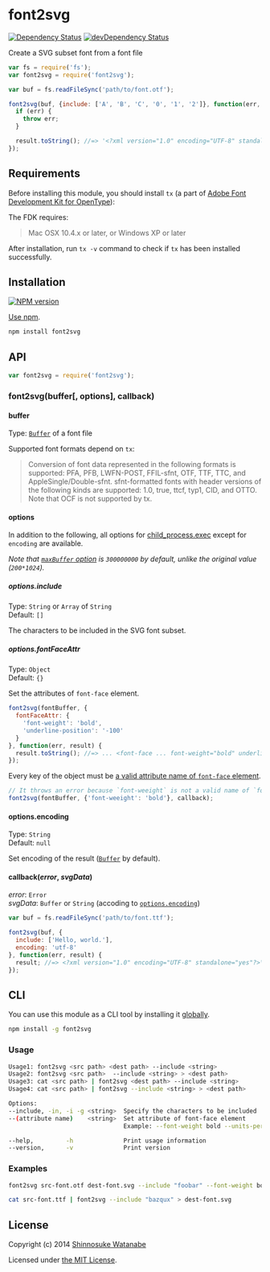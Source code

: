 # font2svg

<!-- [![Build Status](https://travis-ci.org/shinnn/node-font2svg.svg?branch=master)](https://travis-ci.org/shinnn/node-font2svg)
[![Build status](https://ci.appveyor.com/api/projects/status/15sny6ppx9ar788i?svg=true)](https://ci.appveyor.com/project/ShinnosukeWatanabe/node-font2svg)
[![Coverage Status](https://img.shields.io/coveralls/shinnn/node-font2svg.svg)](https://coveralls.io/r/shinnn/node-font2svg) -->
[![Dependency Status](https://david-dm.org/shinnn/node-font2svg.svg)](https://david-dm.org/shinnn/node-font2svg)
[![devDependency Status](https://david-dm.org/shinnn/node-font2svg/dev-status.svg)](https://david-dm.org/shinnn/node-font2svg#info=devDependencies)

Create a SVG subset font from a font file

```javascript
var fs = require('fs');
var font2svg = require('font2svg');

var buf = fs.readFileSync('path/to/font.otf');

font2svg(buf, {include: ['A', 'B', 'C', '0', '1', '2']}, function(err, result) {
  if (err) {
    throw err;
  }

  result.toString(); //=> '<?xml version="1.0" encoding="UTF-8" standalone="yes"?>\n<svg>\n  <font ... '
});
```

## Requirements

Before installing this module, you should install `tx` (a part of [Adobe Font Development Kit for OpenType](http://www.adobe.com/devnet/opentype/afdko.html)):

The FDK requires:

> Mac OSX 10.4.x or later, or Windows XP or later

After installation, run `tx -v` command to check if `tx` has been installed successfully.
 
## Installation

[![NPM version](https://badge.fury.io/js/font2svg.svg)](https://www.npmjs.org/package/font2svg)

[Use npm](https://www.npmjs.org/doc/cli/npm-install.html).

```sh
npm install font2svg
```

## API

```javascript
var font2svg = require('font2svg');
```

### font2svg(buffer[, options], callback)

#### buffer

Type: [`Buffer`][buffer] of a font file

Supported font formats depend on `tx`:

> Conversion of font data represented in the following
formats is supported: PFA, PFB, LWFN-POST, FFIL-sfnt, OTF, TTF, TTC, and
AppleSingle/Double-sfnt. sfnt-formatted fonts with header versions of the
following kinds are supported: 1.0, true, ttcf, typ1, CID, and OTTO. Note that
OCF is not supported by tx.

#### options

In addition to the following, all options for [child_process.exec][exec] except for `encoding` are available.

*Note that [`maxBuffer` option][exec] is `300000000` by default, unlike the original value (`200*1024`).*

##### options.include

Type: `String` or `Array` of `String`  
Default: `[]`

The characters to be included in the SVG font subset.

##### options.fontFaceAttr

Type: `Object`  
Default: `{}`

Set the attributes of `font-face` element.

```javascript
font2svg(fontBuffer, {
  fontFaceAttr: {
    'font-weight': 'bold',
    'underline-position': '-100'
  }
}, function(err, result) {
  result.toString(); //=> ... <font-face ... font-weight="bold" underline-position="-100"> ...
});
```

Every key of the object must be [a valid attribute name of `font-face` element](http://www.w3.org/TR/SVG/fonts.html#FontFaceElement).

```javascript
// It throws an error because `font-weeight` is not a valid name of `font-face` element.
font2svg(fontBuffer, {'font-weeight': 'bold'}, callback);
```

#### options.encoding

Type: `String`  
Default: `null`

Set encoding of the result ([`Buffer`][buffer] by default).

#### callback(*error*, *svgData*)

*error*: `Error`  
*svgData*: `Buffer` or `String` (accoding to [`options.encoding`](#optionsencoding))

```javascript
var buf = fs.readFileSync('path/to/font.ttf');

font2svg(buf, {
  include: ['Hello, world.'],
  encoding: 'utf-8'
}, function(err, result) {
  result; //=> <?xml version="1.0" encoding="UTF-8" standalone="yes"?>\n<svg>\n  <font ... '
});
```

## CLI

You can use this module as a CLI tool by installing it [globally](https://www.npmjs.org/doc/files/npm-folders.html#global-installation).

```sh
npm install -g font2svg
```

### Usage

```sh
Usage1: font2svg <src path> <dest path> --include <string>
Usage2: font2svg <src path>  --include <string> > <dest path>
Usage3: cat <src path> | font2svg <dest path> --include <string>
Usage4: cat <src path> | font2svg --include <string> > <dest path>

Options:
--include, -in, -i -g <string>  Specify the characters to be included
--(attribute name)    <string>  Set attribute of font-face element
                                Example: --font-weight bold --units-per-em 980

--help,         -h              Print usage information
--version,      -v              Print version
```

### Examples

```sh
font2svg src-font.otf dest-font.svg --include "foobar" --font-weight bold 
```

```sh
cat src-font.ttf | font2svg --include "bazqux" > dest-font.svg 
```

## License

Copyright (c) 2014 [Shinnosuke Watanabe](https://github.com/shinnn)

Licensed under [the MIT License](./LICENSE).

[buffer]: http://nodejs.org/api/buffer.html#buffer_buffer
[exec]: http://nodejs.org/api/child_process.html#child_process_child_process_exec_command_options_callback
